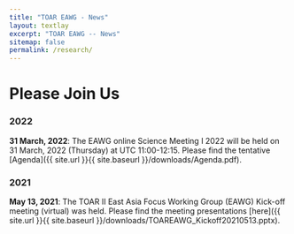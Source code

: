 ```yaml
---
title: "TOAR EAWG - News"
layout: textlay
excerpt: "TOAR EAWG -- News"
sitemap: false
permalink: /research/
---
```


# Please Join Us


### 2022


**31 March, 2022**: The EAWG online Science Meeting I 2022 will be held on 31 March, 2022 (Thursday) at UTC 11:00-12:15. Please find the tentative [Agenda]({{ site.url }}{{ site.baseurl }}/downloads/Agenda.pdf).

### 2021
**May 13, 2021**: The TOAR II East Asia Focus Working Group (EAWG) Kick-off meeting (virtual) was held. Please find the meeting presentations [here]({{ site.url }}{{ site.baseurl }}/downloads/TOAREAWG_Kickoff20210513.pptx).



